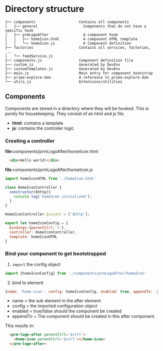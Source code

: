 # Directory structure
```
├── components                    Contains all components
│   ├── general                     Components that do not have a specific hook
│   ├── prmLogoAfter                A component hook
│   │   ├── homeIcon.html           A component HTML template
│   │   └── homeIcon.js             A Component definition
├── factories                     Contains all services, factories, ...
│   └── feedService.js
├── components.js                 Component definition file
├── custom.js                     Generated by DevEnv
├── customTemplates.js            Generated by DevEnv
├── main.js                       Main entry for component bootstrap
├── primo-explore-dom             A reference to primo-explore-dom
└── utils.js                      Extensions/utilities
```

## Components
Components are stored in a directory where they will be hooked. This is purely for housekeeping. They consist of an html and js file.

  * __html__: contains a template
  * __js__: contains the controller logic

### Creating a controller
__file__:components/prmLogoAfter/homeIcon.html
```html
  <div>Hello world!</div>
```

__file__:components/prmLogoAfter/homeIcon.js
```javascript
import homeIconHTML from './homeIcon.html'

class HomeIconController {
  constructor($http){
    console.log('homeIcon initialized');
  }
}

HomeIconController.$inject = ['$http'];

export let homeIconConfig = {
  bindings:{parentCtrl:'<'},
  controller: HomeIconController,
  template: homeIconHTML
}
```

### Bind your component to get bootstrapped

1) `import` the config object
```javascript
import {homeIconConfig} from './components/prmLogoAfter/homeIcon'
```

2) bind to element
```javascript
{name: 'home-icon', config: homeIconConfig, enabled: true, appendTo: 'prm-logo-after'},
```
* name = the sub element in the after element
* config = the imported configuration object
* enabled = true/false should the component be created
* appendTo = The component should be created in this after component.

This results in:
```html
  <prm-logo-after parentCtrl='$ctrl'>
    <home-icon parentCtrl='$ctrl'></home-icon>
  </prm-logo-after>
```
